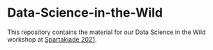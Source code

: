 # Data-Science-in-the-Wild

This repository contains the material for our Data Science in the Wild workshop at [Spartakiade 2021](https://spartakiade.org/). 

